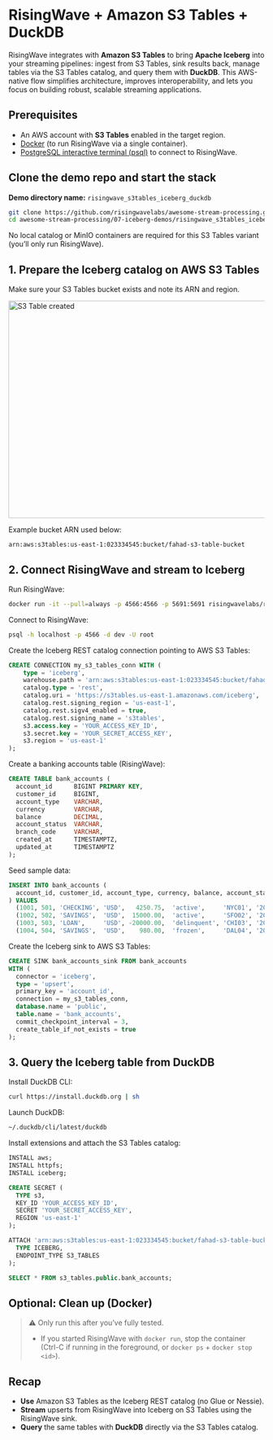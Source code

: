 # RisingWave + Amazon S3 Tables + DuckDB

RisingWave integrates with **Amazon S3 Tables** to bring **Apache Iceberg** into your streaming pipelines: ingest from S3 Tables, sink results back, manage tables via the S3 Tables catalog, and query them with **DuckDB**. This AWS-native flow simplifies architecture, improves interoperability, and lets you focus on building robust, scalable streaming applications.

## Prerequisites

- An AWS account with **S3 Tables** enabled in the target region.
- [Docker](https://docs.docker.com/get-docker/) (to run RisingWave via a single container).
- [PostgreSQL interactive terminal (psql)](https://www.postgresql.org/download/) to connect to RisingWave.

## Clone the demo repo and start the stack

**Demo directory name:** `risingwave_s3tables_iceberg_duckdb`

```bash
git clone https://github.com/risingwavelabs/awesome-stream-processing.git
cd awesome-stream-processing/07-iceberg-demos/risingwave_s3tables_iceberg_duckdb
````

No local catalog or MinIO containers are required for this S3 Tables variant (you’ll only run RisingWave).

## 1. Prepare the Iceberg catalog on AWS S3 Tables

Make sure your S3 Tables bucket exists and note its ARN and region.

<img width="960" height="427" alt="S3 Table created" src="https://github.com/user-attachments/assets/c1100c33-b4f7-4056-8b9a-ae93a1b302f1" />

Example bucket ARN used below:

```
arn:aws:s3tables:us-east-1:023334545:bucket/fahad-s3-table-bucket
```

## 2. Connect RisingWave and stream to Iceberg

Run RisingWave:

```bash
docker run -it --pull=always -p 4566:4566 -p 5691:5691 risingwavelabs/risingwave:latest single_node
```

Connect to RisingWave:

```bash
psql -h localhost -p 4566 -d dev -U root
```

Create the Iceberg REST catalog connection pointing to AWS S3 Tables:

```sql
CREATE CONNECTION my_s3_tables_conn WITH (
    type = 'iceberg',
    warehouse.path = 'arn:aws:s3tables:us-east-1:023334545:bucket/fahad-s3-table-bucket',
    catalog.type = 'rest',
    catalog.uri = 'https://s3tables.us-east-1.amazonaws.com/iceberg',
    catalog.rest.signing_region = 'us-east-1',
    catalog.rest.sigv4_enabled = true,
    catalog.rest.signing_name = 's3tables',
    s3.access.key = 'YOUR_ACCESS_KEY_ID',
    s3.secret.key = 'YOUR_SECRET_ACCESS_KEY',
    s3.region = 'us-east-1'
);
```

Create a banking accounts table (RisingWave):

```sql
CREATE TABLE bank_accounts (
  account_id      BIGINT PRIMARY KEY,
  customer_id     BIGINT,
  account_type    VARCHAR,
  currency        VARCHAR,
  balance         DECIMAL,
  account_status  VARCHAR,
  branch_code     VARCHAR,
  created_at      TIMESTAMPTZ,
  updated_at      TIMESTAMPTZ
);
```

Seed sample data:

```sql
INSERT INTO bank_accounts (
  account_id, customer_id, account_type, currency, balance, account_status, branch_code, created_at, updated_at
) VALUES
  (1001, 501, 'CHECKING', 'USD',   4250.75,  'active',     'NYC01', '2025-08-15 09:12:00-04', '2025-08-18 14:30:00-04'),
  (1002, 502, 'SAVINGS',  'USD',  15000.00,  'active',     'SFO02', '2025-08-16 08:05:00-07', '2025-08-19 10:45:00-07'),
  (1003, 503, 'LOAN',     'USD', -20000.00,  'delinquent', 'CHI03', '2025-08-17 11:10:00-05', '2025-08-17 11:10:00-05'),
  (1004, 504, 'SAVINGS',  'USD',    980.00,  'frozen',     'DAL04', '2025-08-18 12:00:00-05', '2025-08-20 09:00:00-05');
```

Create the Iceberg sink to AWS S3 Tables:

```sql
CREATE SINK bank_accounts_sink FROM bank_accounts
WITH (
  connector = 'iceberg',
  type = 'upsert',
  primary_key = 'account_id',
  connection = my_s3_tables_conn,
  database.name = 'public',
  table.name = 'bank_accounts',
  commit_checkpoint_interval = 3,
  create_table_if_not_exists = true
);
```

## 3. Query the Iceberg table from DuckDB

Install DuckDB CLI:

```bash
curl https://install.duckdb.org | sh
```

Launch DuckDB:

```bash
~/.duckdb/cli/latest/duckdb
```

Install extensions and attach the S3 Tables catalog:

```sql
INSTALL aws;
INSTALL httpfs;
INSTALL iceberg;

CREATE SECRET (
  TYPE s3,
  KEY_ID 'YOUR_ACCESS_KEY_ID',
  SECRET 'YOUR_SECRET_ACCESS_KEY',
  REGION 'us-east-1'
);

ATTACH 'arn:aws:s3tables:us-east-1:023334545:bucket/fahad-s3-table-bucket' AS s3_tables (
  TYPE ICEBERG,
  ENDPOINT_TYPE S3_TABLES
);

SELECT * FROM s3_tables.public.bank_accounts;
```

## Optional: Clean up (Docker)

> ⚠️ Only run this after you’ve fully tested.
>
> * If you started RisingWave with `docker run`, stop the container (Ctrl-C if running in the foreground, or `docker ps` + `docker stop <id>`).

## Recap

* **Use** Amazon S3 Tables as the Iceberg REST catalog (no Glue or Nessie).
* **Stream** upserts from RisingWave into Iceberg on S3 Tables using the RisingWave sink.
* **Query** the same tables with **DuckDB** directly via the S3 Tables catalog.
